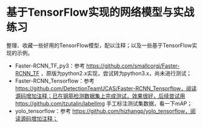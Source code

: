 #  基于TensorFlow实现的网络模型与实战练习
整理、收藏一些好用的TensorFlow模型，配以注释；以及一些基于TensorFlow实现的示例。

- Faster-RCNN_TF_py3：参考 https://github.com/smallcorgi/Faster-RCNN_TF ，原版为python2.x实现，尝试转为python3.x，尚未进行测试；
- Faster-RCNN_Tensorflow：参考 https://github.com/DetectionTeamUCAS/Faster-RCNN_Tensorflow，阅读源码增加注释；已在钢筋检测数据集上完成测试，效果很好，后续尝试用 https://github.com/tzutalin/labelImg 手工标注测试集数据，看一下mAP；
- yolo_tensorflow：参考 https://github.com/hizhangp/yolo_tensorflow，阅读源码增加注释；